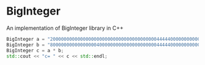 # BigInteger

An implementation of BigInteger library in C++

```cpp
BigInteger a = "2000000000000000000000000000000000000004444400000000000000000";
BigInteger b = "8000000000000000040000000000000000000004444400000000000000000";
BigInteger c = a * b;
std::cout << "c= " << c << std::endl;
```

